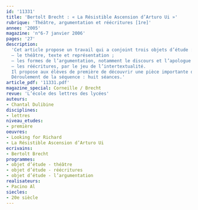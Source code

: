 ```yaml
---
id: '11331'
title: 'Bertolt Brecht : « La Résistible Ascension d’Arturo Ui »'
rubrique: 'Théâtre, argumentation et réécritures [1re]'
annee: '2005'
magazine: 'n°6-7 janvier 2006'
pages: '27'
description: 
  'Cet article propose un travail qui a conjoint trois objets d’étude :
  – le théâtre, texte et représentation ;
  – les formes de l’argumentation, notamment le discours et l’apologue ;
  – les réécritures, par le jeu de l’intertextualité.
  Il propose aux élèves de première de découvrir une pièce importante du répertoire du XXe siècle, et, à travers elle, l’efficacité dramatique et didactique de son auteur : « La Résistible Ascension d’Arturo Ui », pièce écrite en un mois par Brecht en 1941, déjà en exil, qui n’a pas été représentée de son vivant. Elle offre aux élèves, jeunes citoyens, une réflexion bienvenue sur la rhétorique politique et permet de peser, par le biais d’une semi-fiction, le poids des actes et des mots.
  Déroulement de la séquence : huit séances.'
article_pdf: '11331.pdf'
magazine_special: Corneille / Brecht
revue: 'L’école des lettres des lycées'
auteurs:
- Chantal Dulibine
disciplines:
- lettres
niveau_etudes:
- première
oeuvres:
- Looking for Richard
- La Résistible Ascension d’Arturo Ui
ecrivains:
- Bertolt Brecht
programmes:
- objet d’étude - théâtre
- objet d’étude - réécritures
- objet d’étude - l’argumentation
realisateurs:
- Pacino Al
siecles:
- 20e siècle
---
```

